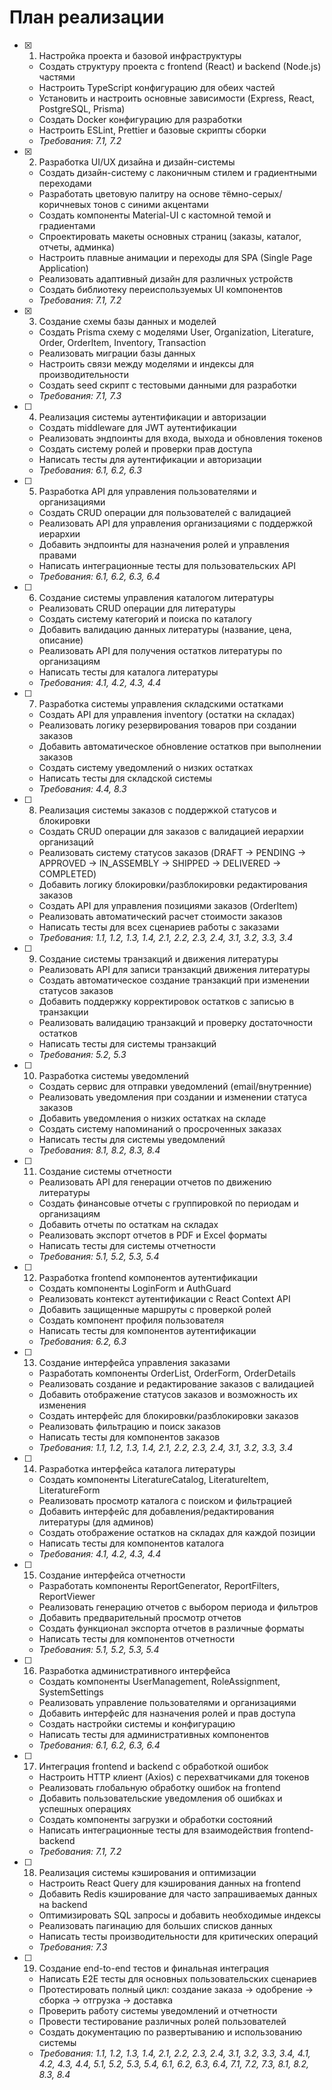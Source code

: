 # План реализации

- [x] 1. Настройка проекта и базовой инфраструктуры



  - Создать структуру проекта с frontend (React) и backend (Node.js) частями
  - Настроить TypeScript конфигурацию для обеих частей
  - Установить и настроить основные зависимости (Express, React, PostgreSQL, Prisma)
  - Создать Docker конфигурацию для разработки
  - Настроить ESLint, Prettier и базовые скрипты сборки
  - _Требования: 7.1, 7.2_

- [x] 2. Разработка UI/UX дизайна и дизайн-системы



  - Создать дизайн-систему с лаконичным стилем и градиентными переходами
  - Разработать цветовую палитру на основе тёмно-серых/коричневых тонов с синими акцентами
  - Создать компоненты Material-UI с кастомной темой и градиентами
  - Спроектировать макеты основных страниц (заказы, каталог, отчеты, админка)
  - Настроить плавные анимации и переходы для SPA (Single Page Application)
  - Реализовать адаптивный дизайн для различных устройств
  - Создать библиотеку переиспользуемых UI компонентов
  - _Требования: 7.1, 7.2_

- [x] 3. Создание схемы базы данных и моделей







  - Создать Prisma схему с моделями User, Organization, Literature, Order, OrderItem, Inventory, Transaction
  - Реализовать миграции базы данных
  - Настроить связи между моделями и индексы для производительности
  - Создать seed скрипт с тестовыми данными для разработки
  - _Требования: 7.1, 7.3_

- [ ] 4. Реализация системы аутентификации и авторизации



  - Создать middleware для JWT аутентификации
  - Реализовать эндпоинты для входа, выхода и обновления токенов
  - Создать систему ролей и проверки прав доступа
  - Написать тесты для аутентификации и авторизации
  - _Требования: 6.1, 6.2, 6.3_

- [ ] 5. Разработка API для управления пользователями и организациями
  - Создать CRUD операции для пользователей с валидацией
  - Реализовать API для управления организациями с поддержкой иерархии
  - Добавить эндпоинты для назначения ролей и управления правами
  - Написать интеграционные тесты для пользовательских API
  - _Требования: 6.1, 6.2, 6.3, 6.4_

- [ ] 6. Создание системы управления каталогом литературы
  - Реализовать CRUD операции для литературы
  - Создать систему категорий и поиска по каталогу
  - Добавить валидацию данных литературы (название, цена, описание)
  - Реализовать API для получения остатков литературы по организациям
  - Написать тесты для каталога литературы
  - _Требования: 4.1, 4.2, 4.3, 4.4_

- [ ] 7. Разработка системы управления складскими остатками
  - Создать API для управления inventory (остатки на складах)
  - Реализовать логику резервирования товаров при создании заказов
  - Добавить автоматическое обновление остатков при выполнении заказов
  - Создать систему уведомлений о низких остатках
  - Написать тесты для складской системы
  - _Требования: 4.4, 8.3_

- [ ] 8. Реализация системы заказов с поддержкой статусов и блокировки
  - Создать CRUD операции для заказов с валидацией иерархии организаций
  - Реализовать систему статусов заказов (DRAFT → PENDING → APPROVED → IN_ASSEMBLY → SHIPPED → DELIVERED → COMPLETED)
  - Добавить логику блокировки/разблокировки редактирования заказов
  - Создать API для управления позициями заказов (OrderItem)
  - Реализовать автоматический расчет стоимости заказов
  - Написать тесты для всех сценариев работы с заказами
  - _Требования: 1.1, 1.2, 1.3, 1.4, 2.1, 2.2, 2.3, 2.4, 3.1, 3.2, 3.3, 3.4_

- [ ] 9. Создание системы транзакций и движения литературы
  - Реализовать API для записи транзакций движения литературы
  - Создать автоматическое создание транзакций при изменении статусов заказов
  - Добавить поддержку корректировок остатков с записью в транзакции
  - Реализовать валидацию транзакций и проверку достаточности остатков
  - Написать тесты для системы транзакций
  - _Требования: 5.2, 5.3_

- [ ] 10. Разработка системы уведомлений
  - Создать сервис для отправки уведомлений (email/внутренние)
  - Реализовать уведомления при создании и изменении статуса заказов
  - Добавить уведомления о низких остатках на складе
  - Создать систему напоминаний о просроченных заказах
  - Написать тесты для системы уведомлений
  - _Требования: 8.1, 8.2, 8.3, 8.4_

- [ ] 11. Создание системы отчетности
  - Реализовать API для генерации отчетов по движению литературы
  - Создать финансовые отчеты с группировкой по периодам и организациям
  - Добавить отчеты по остаткам на складах
  - Реализовать экспорт отчетов в PDF и Excel форматы
  - Написать тесты для системы отчетности
  - _Требования: 5.1, 5.2, 5.3, 5.4_

- [ ] 12. Разработка frontend компонентов аутентификации
  - Создать компоненты LoginForm и AuthGuard
  - Реализовать контекст аутентификации с React Context API
  - Добавить защищенные маршруты с проверкой ролей
  - Создать компонент профиля пользователя
  - Написать тесты для компонентов аутентификации
  - _Требования: 6.2, 6.3_

- [ ] 13. Создание интерфейса управления заказами
  - Разработать компоненты OrderList, OrderForm, OrderDetails
  - Реализовать создание и редактирование заказов с валидацией
  - Добавить отображение статусов заказов и возможность их изменения
  - Создать интерфейс для блокировки/разблокировки заказов
  - Реализовать фильтрацию и поиск заказов
  - Написать тесты для компонентов заказов
  - _Требования: 1.1, 1.2, 1.3, 1.4, 2.1, 2.2, 2.3, 2.4, 3.1, 3.2, 3.3, 3.4_

- [ ] 14. Разработка интерфейса каталога литературы
  - Создать компоненты LiteratureCatalog, LiteratureItem, LiteratureForm
  - Реализовать просмотр каталога с поиском и фильтрацией
  - Добавить интерфейс для добавления/редактирования литературы (для админов)
  - Создать отображение остатков на складах для каждой позиции
  - Написать тесты для компонентов каталога
  - _Требования: 4.1, 4.2, 4.3, 4.4_

- [ ] 15. Создание интерфейса отчетности
  - Разработать компоненты ReportGenerator, ReportFilters, ReportViewer
  - Реализовать генерацию отчетов с выбором периода и фильтров
  - Добавить предварительный просмотр отчетов
  - Создать функционал экспорта отчетов в различные форматы
  - Написать тесты для компонентов отчетности
  - _Требования: 5.1, 5.2, 5.3, 5.4_

- [ ] 16. Разработка административного интерфейса
  - Создать компоненты UserManagement, RoleAssignment, SystemSettings
  - Реализовать управление пользователями и организациями
  - Добавить интерфейс для назначения ролей и прав доступа
  - Создать настройки системы и конфигурацию
  - Написать тесты для административных компонентов
  - _Требования: 6.1, 6.2, 6.3, 6.4_

- [ ] 17. Интеграция frontend и backend с обработкой ошибок
  - Настроить HTTP клиент (Axios) с перехватчиками для токенов
  - Реализовать глобальную обработку ошибок на frontend
  - Добавить пользовательские уведомления об ошибках и успешных операциях
  - Создать компоненты загрузки и обработки состояний
  - Написать интеграционные тесты для взаимодействия frontend-backend
  - _Требования: 7.1, 7.2_

- [ ] 18. Реализация системы кэширования и оптимизации
  - Настроить React Query для кэширования данных на frontend
  - Добавить Redis кэширование для часто запрашиваемых данных на backend
  - Оптимизировать SQL запросы и добавить необходимые индексы
  - Реализовать пагинацию для больших списков данных
  - Написать тесты производительности для критических операций
  - _Требования: 7.3_

- [ ] 19. Создание end-to-end тестов и финальная интеграция
  - Написать E2E тесты для основных пользовательских сценариев
  - Протестировать полный цикл: создание заказа → одобрение → сборка → отгрузка → доставка
  - Проверить работу системы уведомлений и отчетности
  - Провести тестирование различных ролей пользователей
  - Создать документацию по развертыванию и использованию системы
  - _Требования: 1.1, 1.2, 1.3, 1.4, 2.1, 2.2, 2.3, 2.4, 3.1, 3.2, 3.3, 3.4, 4.1, 4.2, 4.3, 4.4, 5.1, 5.2, 5.3, 5.4, 6.1, 6.2, 6.3, 6.4, 7.1, 7.2, 7.3, 8.1, 8.2, 8.3, 8.4_